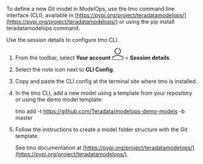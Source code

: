 To define a new Git model in ModelOps, use the tmo command line interface (CLI), available in [https://pypi.org/project/teradatamodelops/](https://pypi.org/project/teradatamodelops/) or using the pip install teradatamodelops command.

Use the session details to configure tmo CLI.

1.  From the toolbar, select **Your account** ![Person icon](Images/mci1652327190262.svg) > **Session details**.


1.  Select the note icon next to **CLI Config**.


1.  Copy and paste the CLI config at the terminal site where tmo is installed.


1.  In the tmo CLI, add a new model using a template from your repository or using the demo model template:

    tmo add -t https://github.com/Teradata/modelops-demo-models -b master


1.  Follow the instructions to create a model folder structure with the Git template.

    See tmo documentation at [https://pypi.org/project/teradatamodelops/](https://pypi.org/project/teradatamodelops/).


